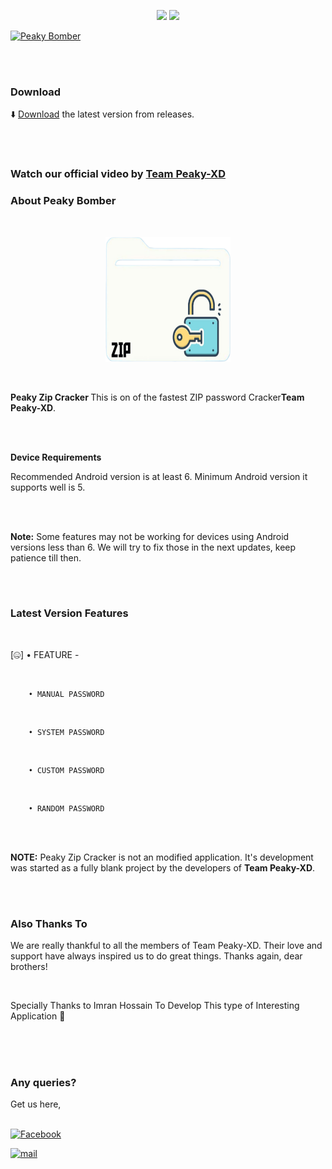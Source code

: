 <p align="center">

<img src="https://img.shields.io/badge/Java-ED8B00?style=for-the-badge&logo=java&logoColor=white">

<img src="https://img.shields.io/badge/JavaScript-F7DF1E?style=for-the-badge&logo=javascript&logoColor=black">

<p>

<a href="#">

<img title="Peaky Bomber" src="https://avatars.githubusercontent.com/u/121819973?v=4">

</a>

</p>

</p>

<br>

<br>

### Download

⬇️ <a href="https://github.com/Peaky-XD/ZIP-CRACKER/raw/main/Peaky%20Zip%20Cracker.apk">Download</a> the latest version from releases.

<br>

<br>

### Watch our official video by <a href="https://www.facebook.com/peaky009">Team Peaky-XD</a>

### About Peaky Bomber

<br>

<p align="center">

<a href="#">

<img title="Peaky Bomber" alt="Peaky Logo" src="https://github.com/Peaky-XD/ZIP-CRACKER/blob/main/Picsart_23-05-09_22-31-05-199.png?raw=true" height="200" width="200">

</a>

</p>

<br>

<b>Peaky Zip Cracker </b>This is on of the fastest ZIP password Cracker<b>Team Peaky-XD</b>.

<br>

<br>

<b>Device Requirements</b>

Recommended Android version is at least 6. Minimum Android version it supports well is 5.

<br>

<br>

<b>Note:</b> Some features may not be working for devices using Android versions less than 6. We will try to fix those in the next updates, keep patience till then.

<br>

<br>

### Latest Version Features

<br>

[🤐] • FEATURE -

<br>

        • MANUAL PASSWORD 

<br>

        • SYSTEM PASSWORD

<br>

        • CUSTOM PASSWORD

<br>

        • RANDOM PASSWORD

<br>

<br>

<b>NOTE:</b> Peaky Zip Cracker is not an modified application. It's development was started as a fully blank project by the developers of <b>Team Peaky-XD</b>.

<br>

<br>

### Also Thanks To

We are really thankful to all the members of Team Peaky-XD. Their love and support have always inspired us to do great things. Thanks again, dear brothers!

<br>

Specially Thanks to Imran Hossain To Develop This type of Interesting Application 🖤

<br>

<br>

<br>

### Any queries?

Get us here,<br></br>

[![Facebook](https://img.shields.io/badge/Facebook-1877F2?style=for-the-badge&logo=facebook&logoColor=white)](https://www.facebook.com/peaky09)

[![mail](https://img.shields.io/badge/Gmail-D14836?style=for-the-badge&logo=gmail&logoColor=white)](mailto:x_spoilt@yahoo.com)
